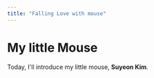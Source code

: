 ```yaml
---
title: "Falling Love with mouse"
---
```


# My little Mouse

Today, I'll introduce my little mouse, **Suyeon Kim**.

